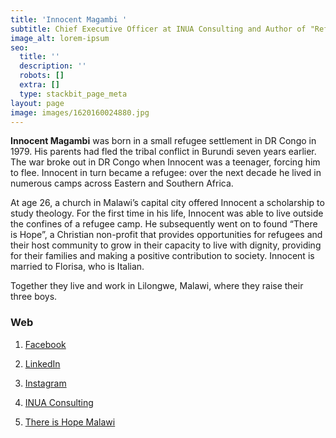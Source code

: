 ```yaml
---
title: 'Innocent Magambi '
subtitle: Chief Executive Officer at INUA Consulting and Author of "Refugee for Life"
image_alt: lorem-ipsum
seo:
  title: ''
  description: ''
  robots: []
  extra: []
  type: stackbit_page_meta
layout: page
image: images/1620160024880.jpg
---
```

**Innocent Magambi** was born in a small refugee settlement in DR Congo in 1979. His parents had fled the tribal conflict in Burundi seven years earlier. The war broke out in DR Congo when Innocent was a teenager, forcing him to flee. Innocent in turn became a refugee: over the next decade he lived in numerous camps across Eastern and Southern Africa.

At age 26, a church in Malawi’s capital city offered Innocent a scholarship to study theology. For the first time in his life, Innocent was able to live outside the confines of a refugee camp. He subsequently went on to found “There is Hope”, a Christian non-profit that provides opportunities for refugees and their host community to grow in their capacity to live with dignity, providing for their families and making a positive contribution to society.
Innocent is married to Florisa, who is Italian.

Together they live and work in Lilongwe, Malawi, where they raise their three boys.



### Web

1.  [Facebook](https://www.facebook.com/i.magambi)

2.  [LinkedIn](https://mw.linkedin.com/in/innocent-magambi-4153a24a)

3.  [Instagram](https://www.instagram.com/innocentmagambi/?hl=en)

4.  [INUA Consulting](https://inuaconsulting.com/)

5.  [There is Hope Malawi](http://thereishopemalawi.org/)
